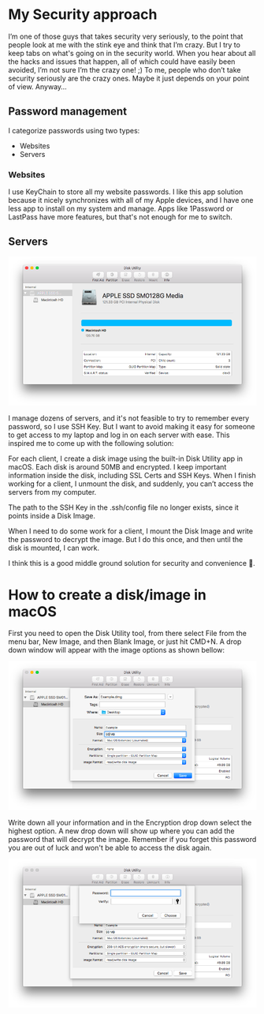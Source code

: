 # My Security approach

I’m one of those guys that takes security very seriously, to the point that people look at me with the stink eye and think that I’m crazy. But I try to keep tabs on what's going on in the security world. When you hear about all the hacks and issues that happen, all of which could have easily been avoided, I’m not sure I’m the crazy one! ;) To me, people who don’t take security seriously are the crazy ones. Maybe it just depends on your point of view. Anyway…

## Password management

I categorize passwords using two types:

- Websites
- Servers

### Websites

I use KeyChain to store all my website passwords. I like this app solution because it nicely synchronizes with all of my Apple devices, and I have one less app to install on my system and manage. Apps like 1Password or LastPass have more features, but that's not enough for me to switch.

## Servers

<div align="center">
	<img src="/01_Ideology/04_my_security/images/1.png">
</div>

I manage dozens of servers, and it's not feasible to try to remember every password, so I use SSH Key. But I want to avoid making it easy for someone to get access to my laptop and log in on each server with ease. This inspired me to come up with the following solution:

For each client, I create a disk image using the built-in Disk Utility app in macOS. Each disk is around 50MB and encrypted. I keep important information inside the disk, including SSL Certs and SSH Keys. When I finish working for a client, I unmount the disk, and suddenly, you can’t access the servers from my computer.

The path to the SSH Key in the .ssh/config file no longer exists, since it points inside a Disk Image.

When I need to do some work for a client, I mount the Disk Image and write the password to decrypt the image. But I do this once, and then until the disk is mounted, I can work.

I think this is a good middle ground solution for security and convenience 🙂.

# How to create a disk/image in macOS

First you need to open the Disk Utility tool, from there select File from the menu bar, New Image, and then Blank Image, or just hit CMD+N. A drop down window will appear with the image options as shown bellow:

<div align="center">
	<img src="/01_Ideology/04_my_security/images/2.png">
</div>

Write down all your information and in the Encryption drop down select the highest option. A new drop down will show up where you can add the password that will decrypt the image. Remember if you forget this password you are out of luck and won't be able to access the disk again.

<div align="center">
	<img src="/01_Ideology/04_my_security/images/3.png">
</div>
